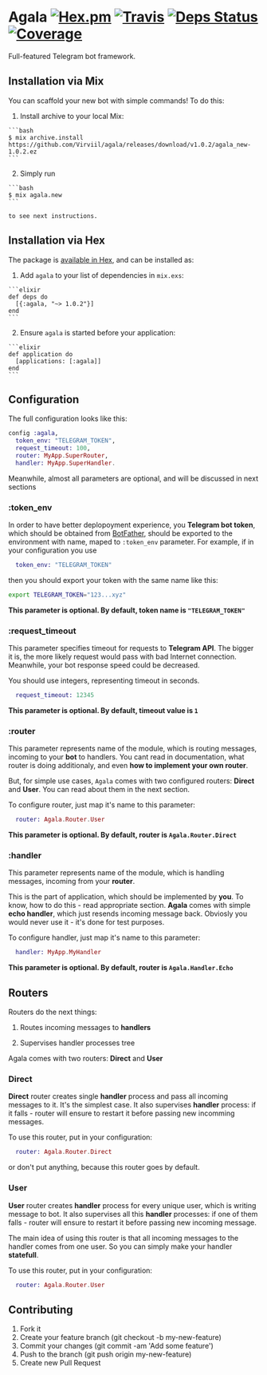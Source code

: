# Agala [![Hex.pm](https://img.shields.io/hexpm/v/agala.svg)](https://hex.pm/packages/agala) [![Travis](https://img.shields.io/travis/Virviil/agala.svg)](https://travis-ci.org/Virviil/agala) [![Deps Status](https://beta.hexfaktor.org/badge/all/github/Virviil/agala.svg)](https://beta.hexfaktor.org/github/Virviil/agala) [![Coverage](http://inch-ci.org/github/virviil/agala.svg)](http://inch-ci.org/github/virviil/agala)

Full-featured Telegram bot framework.

## Installation via Mix

You can scaffold your new bot with simple commands! To do this:

  1. Install archive to your local Mix:

    ```bash
    $ mix archive.install
    https://github.com/Virviil/agala/releases/download/v1.0.2/agala_new-1.0.2.ez
    ```
  2. Simply run
    
    ```bash
    $ mix agala.new
    ```

    to see next instructions.

## Installation via Hex

The package is [available in Hex](https://hex.pm/packages/agala), and can be installed as:

  1. Add `agala` to your list of dependencies in `mix.exs`:

    ```elixir
    def deps do
      [{:agala, "~> 1.0.2"}]
    end
    ```

  2. Ensure `agala` is started before your application:

    ```elixir
    def application do
      [applications: [:agala]]
    end
    ```

## Configuration

The full configuration looks like this:

```elixir
config :agala,
  token_env: "TELEGRAM_TOKEN",
  request_timeout: 100,
  router: MyApp.SuperRouter,
  handler: MyApp.SuperHandler.
```

Meanwhile, almost all parameters are optional, and will be discussed in next sections

### :token_env

In order to have better deplopoyment experience, you **Telegram bot token**, which should be obtained from [BotFather](https://telegram.me/BotFather),
should be exported to the environment with name, maped to `:token_env` parameter. For example, if
in your configuration you use 

```elixir
  token_env: "TELEGRAM_TOKEN"
```

then you should export your token with the same name like this:

```bash
export TELEGRAM_TOKEN="123...xyz"
```

**This parameter is optional. By default, token name is `"TELEGRAM_TOKEN"`**

### :request_timeout

This parameter specifies timeout for requests to **Telegram API**. The bigger it is, the more likely request would pass with bad Internet connection. Meanwhile, your bot response speed could be decreased.

You should use integers, representing timeout in seconds.

```elixir
  request_timeout: 12345
```

**This parameter is optional. By default, timeout value is `1`**

### :router

This parameter represents name of the module, which is routing messages, incoming to your **bot** to handlers. You cant read in documentation, what router is doing additionaly, and even **how to implement your own router**.

But, for simple use cases, `Agala` comes with two configured routers: **Direct** and **User**. You can read about them in the next section.

To configure router, just map it's name to this parameter:

```elixir
  router: Agala.Router.User
```

**This parameter is optional. By default, router is `Agala.Router.Direct`**

### :handler

This parameter represents name of the module, which is handling messages, incoming from your **router**. 

This is the part of application, which should be implemented by **you**. To know, how to do this - read appropriate section.
**Agala** comes with simple **echo handler**, which just resends incoming message back. Obviosly you would never use it - it's done for test purposes.

To configure handler, just map it's name to this parameter:

```elixir
  handler: MyApp.MyHandler
```

**This parameter is optional. By default, router is `Agala.Handler.Echo`**

## Routers

Routers do the next things:

1. Routes incoming messages to **handlers**

2. Supervises handler processes tree

Agala comes with two routers: **Direct** and **User**

### Direct

**Direct** router creates single **handler** process and pass all incoming messages to it. It's the simplest case. It also supervises **handler** process: if it falls - router will ensure to restart it before passing new incomming messages.

To use this router, put in your configuration:

```elixir
  router: Agala.Router.Direct
```

or don't put anything, because this router goes by default.

### User

**User** router creates **handler** process for every unique user, which is writing message to bot. It also supervises all this **handler** processes: if one of them falls - router will ensure to restart it before passing new incoming message.

The main idea of using this router is that all incoming messages to the handler comes from one user. So you can simply make your handler **statefull**.

To use this router, put in your configuration:

```elixir
  router: Agala.Router.User
```

## Contributing

1. Fork it
2. Create your feature branch (git checkout -b my-new-feature)
3. Commit your changes (git commit -am 'Add some feature')
4. Push to the branch (git push origin my-new-feature)
5. Create new Pull Request

